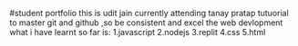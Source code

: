 #student portfolio
this is udit jain currently attending tanay pratap tutuorial to master git and github ,so be consistent and excel the web devlopment
what i  have learnt so far is:
1.javascript
2.nodejs
3.replit
4.css
5.html


